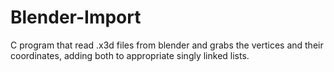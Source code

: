 # Blender-Import
C program that read .x3d files from blender and grabs the vertices and their coordinates, adding both to appropriate  singly linked lists.
